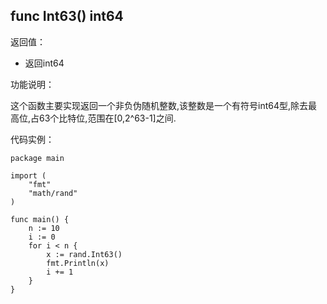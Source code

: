 ## func Int63() int64

返回值：

- 返回int64

功能说明：


这个函数主要实现返回一个非负伪随机整数,该整数是一个有符号int64型,除去最高位,占63个比特位,范围在[0,2^63-1]之间.


代码实例：

	package main

	import (
		"fmt"
		"math/rand"
	)

	func main() {
		n := 10
		i := 0
		for i < n {
			x := rand.Int63()
			fmt.Println(x)
			i += 1
		}
	}







